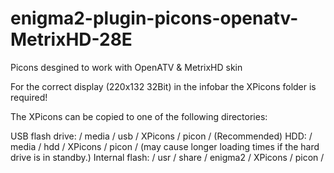 # enigma2-plugin-picons-openatv-MetrixHD-28E
Picons desgined to work with OpenATV &amp; MetrixHD skin

For the correct display (220x132 32Bit) in the infobar the XPicons folder is required!

The XPicons can be copied to one of the following directories:

USB flash drive: / media / usb / XPicons / picon / (Recommended)
HDD: / media / hdd / XPicons / picon / (may cause longer loading times if the hard drive is in standby.)
Internal flash: / usr / share / enigma2 / XPicons / picon /
